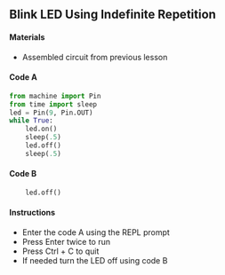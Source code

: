 ## Blink LED Using Indefinite Repetition

#### Materials
 - Assembled circuit from previous lesson

#### Code A
```Python
from machine import Pin
from time import sleep
led = Pin(9, Pin.OUT)
while True:
    led.on()
    sleep(.5)
    led.off()
    sleep(.5)
```

#### Code B
```Python
    led.off()
```

#### Instructions
 - Enter the code A using the REPL prompt
 - Press Enter twice to run
 - Press Ctrl + C to quit
 - If needed turn the LED off using code B
